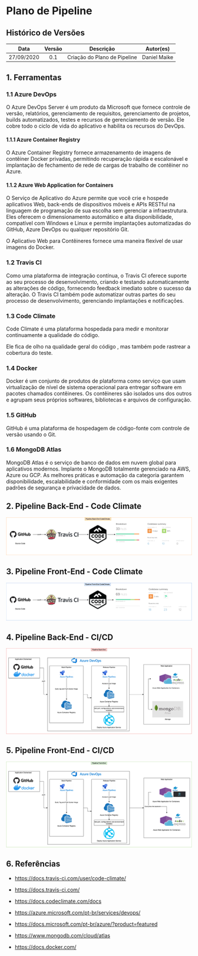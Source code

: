 # Plano de Pipeline

## Histórico de Versões
| Data     | Versão   | Descrição | Autor(es) |
|:----------:|:--------:|:----------------------:|:---------------------------:|
| 27/09/2020 |   0.1    | Criação do Plano de Pipeline |   Daniel Maike  |


## 1. Ferramentas

### 1.1 Azure DevOps

O Azure DevOps Server é um produto da Microsoft que fornece controle de versão, relatórios, gerenciamento de requisitos, gerenciamento de projetos, builds automatizados, testes e recursos de gerenciamento de versão. Ele cobre todo o ciclo de vida do aplicativo e habilita os recursos do DevOps.

#### 1.1.1 Azure Container Registry

O Azure Container Registry fornece armazenamento de imagens de contêiner Docker privadas, permitindo recuperação rápida e escalonável e implantação de fechamento de rede de cargas de trabalho de contêiner no Azure.

#### 1.1.2 Azure Web Application for Containers

O Serviço de Aplicativo do Azure permite que você crie e hospede aplicativos Web, back-ends de dispositivos móveis e APIs RESTful na linguagem de programação de sua escolha sem gerenciar a infraestrutura. Eles oferecem o dimensionamento automático e alta disponibilidade, compatível com Windows e Linux e permite implantações automatizadas do GitHub, Azure DevOps ou qualquer repositório Git.

O Aplicativo Web para Contêineres fornece uma maneira flexível de usar imagens do Docker.

### 1.2 Travis CI

Como uma plataforma de integração contínua, o Travis CI oferece suporte ao seu processo de desenvolvimento, criando e testando automaticamente as alterações de código, fornecendo feedback imediato sobre o sucesso da alteração. O Travis CI também pode automatizar outras partes do seu processo de desenvolvimento, gerenciando implantações e notificações.

### 1.3 Code Climate

Code Climate é uma plataforma hospedada para medir e monitorar continuamente a qualidade do código.

Ele fica de olho na qualidade geral do código , mas também pode rastrear a cobertura do teste.

### 1.4 Docker

Docker é um conjunto de produtos de plataforma como serviço que usam virtualização de nível de sistema operacional para entregar software em pacotes chamados contêineres. Os contêineres são isolados uns dos outros e agrupam seus próprios softwares, bibliotecas e arquivos de configuração.

### 1.5 GitHub

GitHub é uma plataforma de hospedagem de código-fonte com controle de versão usando o Git.

### 1.6 MongoDB Atlas

MongoDB Atlas é o serviço de banco de dados em nuvem global para aplicativos modernos. Implante o MongoDB totalmente gerenciado na AWS, Azure ou GCP. As melhores práticas e automação da categoria garantem disponibilidade, escalabilidade e conformidade com os mais exigentes padrões de segurança e privacidade de dados.

## 2. Pipeline Back-End - Code Climate

[![Pipeline BackEnd CodeClimate](./img/pipelinebackendcodeclimate.png)](./img/pipelinebackendcodeclimate.png)

## 3. Pipeline Front-End - Code Climate

[![Pipeline FrontEnd CodeClimate](./img/pipelinefrontendcodeclimate.png)](./img/pipelinefrontendcodeclimate.png)

## 4. Pipeline Back-End - CI/CD

[![Pipeline BackEnd](./img/pipelinebackend.png)](./img/pipelinebackend.png)

## 5. Pipeline Front-End - CI/CD

[![Pipeline FrontEnd](./img/pipelinefrontend.png)](./img/pipelinefrontend.png)

## 6. Referências

* https://docs.travis-ci.com/user/code-climate/

* https://docs.travis-ci.com/

* https://docs.codeclimate.com/docs

* https://azure.microsoft.com/pt-br/services/devops/

* https://docs.microsoft.com/pt-br/azure/?product=featured

* https://www.mongodb.com/cloud/atlas

* https://docs.docker.com/
